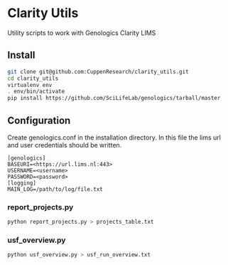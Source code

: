 # Clarity Utils
Utility scripts to work with Genologics Clarity LIMS

## Install
```bash
git clone git@github.com:CuppenResearch/clarity_utils.git
cd clarity_utils
virtualenv env
. env/bin/activate
pip install https://github.com/SciLifeLab/genologics/tarball/master
```
## Configuration
Create genologics.conf in the installation directory. In this file the lims url and user credentials should be written.
```
[genologics]
BASEURI=<https://url.lims.nl:443>
USERNAME=<username>
PASSWORD=<password>
[logging]
MAIN_LOG=/path/to/log/file.txt
```

### report_projects.py
```bash
python report_projects.py > projects_table.txt
```
### usf_overview.py
```bash
python usf_overview.py > usf_run_overview.txt
```